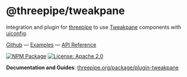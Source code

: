 # @threepipe/tweakpane

Integration and plugin for [threepipe](https://threepipe.org/) to use [Tweakpane](https://cocopon.github.io/tweakpane/) components with [uiconfig](https://github.com/repalash/uiconfig.js).

[Github](https://github.com/repalash/threepipe/tree/dev/plugins/tweakpane) &mdash;
[Examples](https://threepipe.org/examples/?q=ui#object-uiconfig/) &mdash;
[API Reference](https://threepipe.org/docs/)

[![NPM Package](https://img.shields.io/npm/v/@threepipe/plugin-tweakpane.svg)](https://www.npmjs.com/package/@threepipe/plugin-tweakpane)
[![License: Apache 2.0](https://img.shields.io/badge/License-Apache%202.0-green.svg)](https://opensource.org/license/apache-2-0/)

**Documentation and Guides**: [threepipe.org/package/plugin-tweakpane](https://threepipe.org/package/plugin-tweakpane.html)
